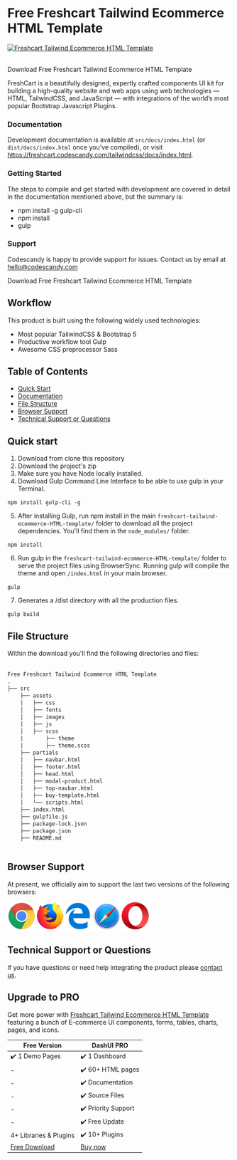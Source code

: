 # Free Freshcart Tailwind Ecommerce HTML Template

<a href="https://freshcart-tailwind.codescandy.com/overview.html">
 <img src="https://freshcart-tailwind.codescandy.com/assets/images/overview/landing-img-1.jpg" alt="Freshcart Tailwind Ecommerce HTML Template"/>
</a>
 <br />
  <br />

Download Free Freshcart Tailwind Ecommerce HTML Template

FreshCart is a beautifully designed, expertly crafted components UI kit for building a high-quality website and web apps using web technologies — HTML, TailwindCSS, and JavaScript — with integrations of
the world’s most popular Bootstrap Javascript Plugins.

### Documentation

Development documentation is available at `src/docs/index.html` (or `dist/docs/index.html` once you've compiled), or visit https://freshcart.codescandy.com/tailwindcss/docs/index.html.

### Getting Started

The steps to compile and get started with development are covered in detail in the documentation mentioned above, but the summary is:

- npm install -g gulp-cli
- npm install
- gulp

### Support

Codescandy is happy to provide support for issues. Contact us by email at hello@codescandy.com

Download Free Freshcart Tailwind Ecommerce HTML Template

## Workflow

This product is built using the following widely used technologies:

- Most popular TailwindCSS & Bootstrap 5
- Productive workflow tool Gulp
- Awesome CSS preprocessor Sass

## Table of Contents

- [Quick Start](#quick-start)
- [Documentation](#documentation)
- [File Structure](#file-structure)
- [Browser Support](#browser-support)
- [Technical Support or Questions](#technical-support-or-questions)

## Quick start

1. Download from clone this repository
2. Download the project's zip
3. Make sure you have Node locally installed.
4. Download Gulp Command Line Interface to be able to use gulp in your Terminal.

```
npm install gulp-cli -g
```

5. After installing Gulp, run npm install in the main `freshcart-tailwind-ecommerce-HTML-template/` folder to download all the project dependencies. You'll find them in the `node_modules/` folder.

```
npm install
```

6. Run gulp in the `freshcart-tailwind-ecommerce-HTML-template/` folder to serve the project files using BrowserSync. Running gulp will compile the theme and open `/index.html` in your main browser.

```
gulp
```

7. Generates a /dist directory with all the production files.

```
gulp build
```

## File Structure

Within the download you'll find the following directories and files:

```

Free Freshcart Tailwind Ecommerce HTML Template
.
├── src
    ├── assets
    |   ├── css
    │   ├── fonts
    │   ├── images
    |   ├── js
    │   ├── scss
    |       ├── theme
    |       ├── theme.scss
    ├── partials
    │   ├── navbar.html
    │   ├── footer.html
    │   ├── head.html
    │   ├── modal-product.html
    │   ├── top-navbar.html
    │   ├── buy-template.html            
    │   └── scripts.html
    ├── index.html
    ├── gulpfile.js
    ├── package-lock.json
    ├── package.json
    ├── README.md


```

## Browser Support

At present, we officially aim to support the last two versions of the following browsers:

<img src="https://github.com/codescandy/freshcart-tailwind-ecommerce-HTML-template/blob/main/src/assets/images/marketing/chrome.png" width="64" height="64"><img src="https://github.com/codescandy/freshcart-tailwind-ecommerce-HTML-template/blob/main/src/assets/images/marketing/firefox.png" width="64" height="64"><img src="https://github.com/codescandy/freshcart-tailwind-ecommerce-HTML-template/blob/main/src/assets/images/marketing/edge.png" width="64" height="64"><img src="https://github.com/codescandy/freshcart-tailwind-ecommerce-HTML-template/blob/main/src/assets/images/marketing/safari.png" width="64" height="64"><img src="https://github.com/codescandy/freshcart-tailwind-ecommerce-HTML-template/blob/main/src/assets/images/marketing/opera.png" width="64" height="64">

## Technical Support or Questions

If you have questions or need help integrating the product please [contact us](https://codescandy.com/contact-us/).

## Upgrade to PRO

Get more power with [Freshcart Tailwind Ecommerce HTML Template](https://freshcart-tailwind.codescandy.com/overview.html) featuring a bunch of E-commerce UI components, forms, tables, charts, pages, and
icons.



| Free Version                                                                                  | DashUI PRO                                                                                |
| --------------------------------------------------------------------------------------------- | ----------------------------------------------------------------------------------------- |
| ✔️ 1 Demo Pages                                                                               | ✔️ 1 Dashboard                                                                            |
| -                                                                                              | ✔️ 60+ HTML pages                                                                         |
| -                                                                                              | ✔️ Documentation                                                                          |
| -                                                                                              | ✔️ Source Files                                                                            |
| -                                                                                              | ✔️ Priority Support                                                                            |
| -                                                                                              | ✔️ Free Update                                                                        |
| 4+ Libraries & Plugins                                                                         | ✔️ 10+ Plugins                                                                           |
| [Free Download](https://freshcart-tailwind.codescandy.com/freshcart-tailwind-free/) | [Buy now](https://codescandy.lemonsqueezy.com/buy/77d92f-acf6-4fdc-885b-00fa9a0786e4)  |
